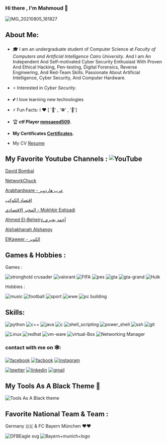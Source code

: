 ### Hi there , I'm Mahmoud 👋
![IMG_20210805_181827](https://user-images.githubusercontent.com/62524855/133147870-f8594675-0e87-46ae-a791-856e56756282.jpg)




## About Me:
###
* 🎓 I am an undergraduate student of Computer Science at *Faculty of Computers and Artificial Intelligence Cairo University*. And I am An Independent And Self-motivated Cyber Security Enthusiast With Proven And Ethical Hacking, Pen-testing, Digital Forensics,  Reverse Engineering, And Red-Team Skills.  Passionate About Artificial Intelligence, Cyber Security, And Computer Hardware.

* ⭐ Interested in _Cyber Security_.

* 💕 I love learning new technologies

* ⚡ Fun Facts: I ❤️ [ '📖' , '⚽' , '🎥']

* 🏆 __ctf Player [mmsaeed509](https://cybertalents.com/dashboard).__
*  __My Certificates [Certificates](Certifications_cv/).__
*  My CV [Resume](https://github.com/mmsaeed509/mmsaeed509/blob/29999501263c5348743f0876d9468988269de4c0/Certifications_cv/Mahmoud's%20Resume.pdf)



## My Favorite Youtube Channels : ![YouTube](https://img.icons8.com/color/48/000000/youtube--v1.png)

[David Bombal](https://www.youtube.com/c/DavidBombal)

[NetworkChuck](https://www.youtube.com/c/NetworkChuck)

[Arabhardware - عرب هاردوير](https://www.youtube.com/channel/UC4hJegNmN0gKiJMgVk3icHg)

[اقتصاد الكوكب](https://www.youtube.com/channel/UCjMdgUQQM68S7tdXspE45Ag)

[المخبر الاقتصادي - Mokhbir Eqtisadi](https://www.youtube.com/c/MokhbirEqtisadi)

[Ahmed El-Beheiry_أحمد بحيري](https://www.youtube.com/c/AhmedBehiry)

[Alshakhanah Alshangy](https://www.youtube.com/c/AlshakhanahAlshangy)

[ElKaweer - الكوير ](https://www.youtube.com/channel/UCvRbdoDaIeiY6umPJg1L0KA)

## Games & Hobbies :
Games :

![stronghold crusader](https://img.icons8.com/fluency/48/000000/crusader.png)
![valorant](https://img.icons8.com/color/48/000000/valorant.png)
![FIFA](https://img.icons8.com/color/48/000000/fifa18.png)
![pes](https://img.icons8.com/officel/16/000000/football2--v1.png)
![gta](https://img.icons8.com/ios-filled/50/000000/rockstar-games.png)
![gta-grand](https://img.icons8.com/dusk/50/000000/grand-theft-auto-v.png)
![Hulk](https://img.icons8.com/color/48/000000/hulk.png)

Hobbies : 

![music](https://img.icons8.com/fluency/48/000000/apple-music.png)
![football](https://img.icons8.com/ios/50/000000/goalkeeper-with-net.png)
![sport](https://img.icons8.com/color/48/000000/running--v1.png)
![wwe](https://img.icons8.com/color/48/000000/championship-belt.png)
![pc building](https://img.icons8.com/fluency/48/000000/pc-on-desk.png)




## Skills:
![python](https://img.icons8.com/color/48/000000/python.png)
![c++](https://img.icons8.com/color/48/000000/c-plus-plus-logo.png)
![java](https://img.icons8.com/color/48/000000/java-coffee-cup-logo--v1.png)
![c](https://img.icons8.com/color/48/000000/c-programming.png)
![shell_scripting](https://img.icons8.com/doodle/48/000000/console--v2.png)
![power_shell](https://img.icons8.com/ios-filled/50/000000/console.png)
![ssh](https://img.icons8.com/ios-filled/50/000000/ssh.png)
![git](https://img.icons8.com/color/48/000000/git.png)

![Linux](https://img.icons8.com/color/48/000000/linux--v2.png)
![redhat](https://img.icons8.com/color/48/000000/red-hat.png)
![vm-ware](https://img.icons8.com/color/50/000000/old-vmware-logo.png)
![virtual-Box](https://img.icons8.com/color/48/000000/virtualbox.png)
![Networking Manager](https://img.icons8.com/nolan/64/networking-manager.png)



### contact with me on 🕸️: 

[![facebook](https://img.icons8.com/fluency/48/000000/facebook-new.png)](https://www.facebook.com/engrody.linux.5/)
[![facbook](https://img.icons8.com/fluency/48/000000/facebook-new.png)](https://www.facebook.com/profile.php?id=100051122386367)
[![instagram](https://img.icons8.com/fluency/48/000000/instagram-new.png)](https://www.instagram.com/mmsaeed509/)


[![tewtter](https://img.icons8.com/doodle/48/000000/old-twitter-logo.png)](https://twitter.com/Mahmoudzil4)
[![linkedin](https://img.icons8.com/color/48/000000/linkedin.png)](https://www.linkedin.com/in/mahmoud-mohamed-said-ahmed-a934b21a5/?fbclid=IwAR0Rd44zZ5v5k6AYz5sgWESonJiUTbAza0oYKxxJsXieK8Muvia59vu-0io)
[![gmail](https://img.icons8.com/color/50/000000/gmail--v1.png)](https://github.com/mmsaeed509/mmsaeed509/blob/79a3c3230d9a432559ed6d854edf9f82b8f08005/mail.md)



## My Tools As A Black Theme 🖤

![Tools As A Black theme](https://user-images.githubusercontent.com/62524855/135686945-9e962256-4408-4275-888a-f1327e0403ca.jpg)




## Favorite National Team & Team :                         
  Germany 🇩🇪 & FC Bayern München ❤️❤️



![DFBEagle svg](https://user-images.githubusercontent.com/62524855/129447864-0cbaff11-cbc7-41fc-bb4d-808d702349a2.png)             ![Bayern+munich+logo](https://user-images.githubusercontent.com/62524855/129447974-0bcaa412-1951-4705-988b-73beff7548d7.png)





<!--
**mmsaeed509/mmsaeed509** is a ✨ _special_ ✨ repository because its `README.md` (this file) appears on your GitHub profile.

Here are some ideas to get you started:

- 🔭 I’m currently working on ...
- 🌱 I’m currently learning ...
- 👯 I’m looking to collaborate on ...
- 🤔 I’m looking for help with ...
- 💬 Ask me about ...
- 📫 How to reach me: ...
- 😄 Pronouns: ...
- ⚡ Fun fact: ...
-->
